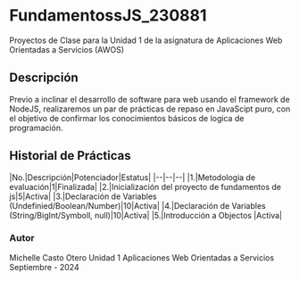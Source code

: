 # FundamentossJS_230881
Proyectos de Clase para la Unidad 1 de la asignatura de Aplicaciones Web Orientadas a Servicios (AWOS)

## Descripción
Previo a inclinar el desarrollo de software para web usando el framework de NodeJS, realizaremos un par de prácticas de repaso en JavaScipt puro, con el objetivo de confirmar los conocimientos básicos de logica de programación.

## Historial de Prácticas
|No.|Descripción|Potenciador|Estatus|
|--|--|--|
|1.|Metodologia de evaluación|1|Finalizada|
|2.|Inicialización del proyecto de fundamentos de js|5|Activa|
|3.|Declaración de Variables (Undefinied/Boolean/Number)|10|Activa|
|4.|Declaración de Variables (String/BigInt/Symboll, null)|10|Activa|
|5.|Introducción a Objectos |Activa|

### Autor 
Michelle Casto Otero
Unidad 1
Aplicaciones Web Orientadas a Servicios 
Septiembre - 2024